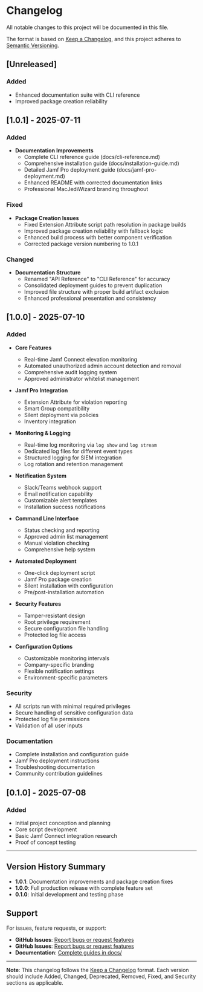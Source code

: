 # Changelog

All notable changes to this project will be documented in this file.

The format is based on [Keep a Changelog](https://keepachangelog.com/en/1.0.0/),
and this project adheres to [Semantic Versioning](https://semver.org/spec/v2.0.0.html).

## [Unreleased]

### Added
- Enhanced documentation suite with CLI reference
- Improved package creation reliability

## [1.0.1] - 2025-07-11

### Added
- **Documentation Improvements**
  - Complete CLI reference guide (docs/cli-reference.md)
  - Comprehensive installation guide (docs/installation-guide.md) 
  - Detailed Jamf Pro deployment guide (docs/jamf-pro-deployment.md)
  - Enhanced README with corrected documentation links
  - Professional MacJediWizard branding throughout

### Fixed
- **Package Creation Issues**
  - Fixed Extension Attribute script path resolution in package builds
  - Improved package creation reliability with fallback logic
  - Enhanced build process with better component verification
  - Corrected package version numbering to 1.0.1

### Changed
- **Documentation Structure**
  - Renamed "API Reference" to "CLI Reference" for accuracy
  - Consolidated deployment guides to prevent duplication
  - Improved file structure with proper build artifact exclusion
  - Enhanced professional presentation and consistency

## [1.0.0] - 2025-07-10

### Added
- **Core Features**
  - Real-time Jamf Connect elevation monitoring
  - Automated unauthorized admin account detection and removal
  - Comprehensive audit logging system
  - Approved administrator whitelist management
  
- **Jamf Pro Integration**
  - Extension Attribute for violation reporting
  - Smart Group compatibility
  - Silent deployment via policies
  - Inventory integration
  
- **Monitoring & Logging**
  - Real-time log monitoring via `log show` and `log stream`
  - Dedicated log files for different event types
  - Structured logging for SIEM integration
  - Log rotation and retention management
  
- **Notification System**
  - Slack/Teams webhook support
  - Email notification capability
  - Customizable alert templates
  - Installation success notifications
  
- **Command Line Interface**
  - Status checking and reporting
  - Approved admin list management
  - Manual violation checking
  - Comprehensive help system
  
- **Automated Deployment**
  - One-click deployment script
  - Jamf Pro package creation
  - Silent installation with configuration
  - Pre/post-installation automation
  
- **Security Features**
  - Tamper-resistant design
  - Root privilege requirement
  - Secure configuration file handling
  - Protected log file access
  
- **Configuration Options**
  - Customizable monitoring intervals
  - Company-specific branding
  - Flexible notification settings
  - Environment-specific parameters

### Security
- All scripts run with minimal required privileges
- Secure handling of sensitive configuration data
- Protected log file permissions
- Validation of all user inputs

### Documentation
- Complete installation and configuration guide
- Jamf Pro deployment instructions
- Troubleshooting documentation
- Community contribution guidelines

## [0.1.0] - 2025-07-08

### Added
- Initial project conception and planning
- Core script development
- Basic Jamf Connect integration research
- Proof of concept testing

---

## Version History Summary

- **1.0.1**: Documentation improvements and package creation fixes
- **1.0.0**: Full production release with complete feature set
- **0.1.0**: Initial development and testing phase

## Support

For issues, feature requests, or support:
- **GitHub Issues**: [Report bugs or request features](https://github.com/MacJediWizard/jamf-connect-monitor/issues)
- **GitHub Issues**: [Report bugs or request features](https://github.com/MacJediWizard/jamf-connect-monitor/issues)
- **Documentation**: [Complete guides in docs/](https://github.com/MacJediWizard/jamf-connect-monitor/tree/main/docs)

---

**Note**: This changelog follows the [Keep a Changelog](https://keepachangelog.com/) format. Each version should include Added, Changed, Deprecated, Removed, Fixed, and Security sections as applicable.
